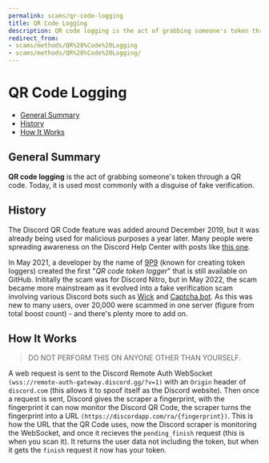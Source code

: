 ```yaml
---
permalink: scams/qr-code-logging
title: QR Code Logging
description: QR code logging is the act of grabbing someone's token through a QR code.
redirect_from:
- scams/methods/QR%20%Code%20Logging
- scams/methods/QR%20%Code%20Logging/ 
---
```

# QR Code Logging
- [General Summary](#general-summary)
- [History](#history)
- [How It Works](#how-it-works)

## General Summary
**QR code logging** is the act of grabbing someone's token through a QR code. Today, it is used most commonly with a disguise of fake verification.

## History
The Discord QR Code feature was added around December 2019, but it was already being used for malicious purposes a year later. Many people were spreading awareness on the Discord Help Center with posts like [this one](https://support.discord.com/hc/en-us/community/posts/360056292492-QR-Code-Scams-and-how-to-prevent-them). 

In May 2021, a developer by the name of [9P9](https://github.com/9P9) (known for creating token loggers) created the first "*QR code token logger*" that is still available on GitHub. Inititally the scam was for Discord Nitro, but in May 2022, the scam became more mainstream as it evolved into a fake verification scam involving various Discord bots such as [Wick](https://wickbot.com) and [Captcha.bot](https://captcha.bot). As this was new to many users, over 20,000 were scammed in one server (figure from total boost count) - and there's plenty more to add on.

## How It Works
> DO NOT PERFORM THIS ON ANYONE OTHER THAN YOURSELF.

A web request is sent to the Discord Remote Auth WebSocket `(wss://remote-auth-gateway.discord.gg/?v=1)` with an `Origin` header of `discord.com` (this allows it to spoof itself as the Discord website). Then once a request is sent, Discord gives the scraper a fingerprint, with the fingerprint it can now monitor the Discord QR Code, the scraper turns the fingerprint into a URL `(https://discordapp.com/ra/{fingerprint})`. This is how the URL that the QR Code uses, now the Discord scraper is monitoring the WebSocket, and once it recieves the `pending_finish` request (this is when you scan it). It returns the user data not including the token, but when it gets the `finish` request it now has your token.
